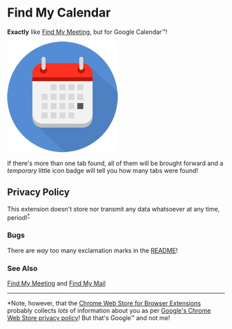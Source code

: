 # Find My Calendar

**Exactly** like [Find My Meeting](https://github.com/adfernandes/find-my-meeting/tree/master), but for Google Calendar™!

![Find My Calendar](icons/calendar-256.png)

If there's more than one tab found, all of them will be brought forward and a _temporary_ little icon badge will tell you how many tabs were found!

## Privacy Policy

This extension doesn't store nor transmit any data whatsoever at any time, period!<sup>[*](#footnote)</sup>

### Bugs

There are _way_ too many exclamation marks in the [README](README.md)!

### See Also

[Find My Meeting](https://github.com/adfernandes/find-my-meeting) and [Find My Mail](https://github.com/adfernandes/find-my-meeting/tree/find-my-mail)

-----

<a name="footnote">*</a>Note, however, that the [Chrome Web Store for Browser Extensions](https://chrome.google.com/webstore/category/extensions) probably collects _lots_ of information about you as per [Google's Chrome Web Store privacy policy](https://policies.google.com/privacy)! But that's Google™ and not me!
